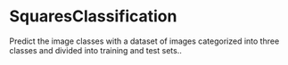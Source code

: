 # SquaresClassification
Predict the image classes with a dataset of images categorized into three classes and divided into training and test sets..
